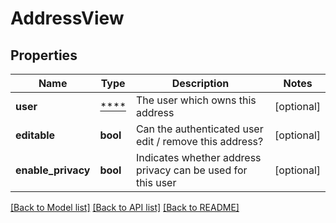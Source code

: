 # AddressView

## Properties
Name | Type | Description | Notes
------------ | ------------- | ------------- | -------------
**user** | [****](.md) | The user which owns this address | [optional] 
**editable** | **bool** | Can the authenticated user edit / remove this address? | [optional] 
**enable_privacy** | **bool** | Indicates whether address privacy can be used for this user | [optional] 

[[Back to Model list]](../../README.md#documentation-for-models) [[Back to API list]](../../README.md#documentation-for-api-endpoints) [[Back to README]](../../README.md)

